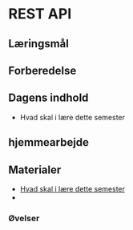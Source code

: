 <script src="https://code.jquery.com/jquery-3.2.1.min.js"></script>
<script src="script.js"></script>

# REST API

## Læringsmål


## Forberedelse

## Dagens indhold
* Hvad skal i lære dette semester

## hjemmearbejde


## Materialer
* [Hvad skal i lære dette semester]()
* []()
### Øvelser

<!-- Underviser 

* [Lars Mortensen video om REST, HTTP mm](https://www.youtube.com/watch?v=fqX4BpIWu4s)





-->
